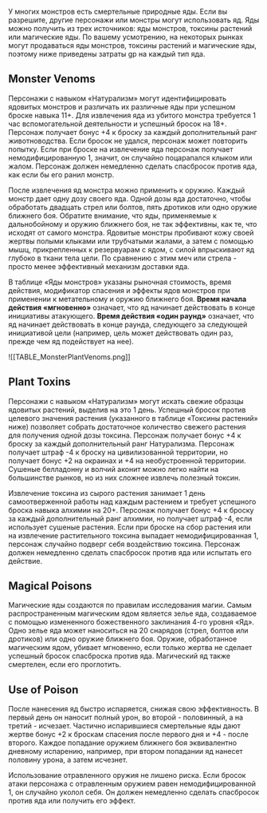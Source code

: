 У многих монстров есть смертельные природные яды. Если вы разрешите, другие персонажи или монстры могут использовать яд. Яды можно получить из трех источников: яды монстров, токсины растений или магические яды. По вашему усмотрению, на некоторых рынках могут продаваться яды монстров, токсины растений и магические яды, поэтому ниже приведены затраты gp на каждый тип яда.

## Monster Venoms
Персонажи с навыком «Натурализм» могут идентифицировать ядовитых монстров и различать их различные яды при успешном броске навыка 11+. Для извлечения яда из убитого монстра требуется 1 час вспомогательной деятельности и успешный бросок на 18+. Персонаж получает бонус +4 к броску за каждый дополнительный ранг животноводства. Если бросок не удался, персонаж может повторить попытку. Если при броске на извлечение яда персонаж получает немодифицированную 1, значит, он случайно поцарапался клыком или жалом. Персонаж должен немедленно сделать спасбросок против яда, как если бы его ранил монстр.

После извлечения яд монстра можно применить к оружию. Каждый монстр дает одну дозу своего яда. Одной дозы яда достаточно, чтобы обработать двадцать стрел или болтов, пять дротиков или одно оружие ближнего боя. Обратите внимание, что яды, применяемые к дальнобойному и оружию ближнего боя, не так эффективны, как те, что исходят от самого монстра. Ядовитые монстры пробивают кожу своей жертвы полыми клыками или трубчатыми жалами, а затем с помощью мышц, прикрепленных к резервуарам с ядом, с силой впрыскивают яд глубоко в ткани тела цели. По сравнению с этим меч или стрела - просто менее эффективный механизм доставки яда.

В таблице «Яды монстров» указаны рыночная стоимость, время действия, модификатор спасения и эффекты ядов монстров при применении к метательному и оружию ближнего боя. 
**Время начала действия «мгновенно»** означает, что яд начинает действовать в конце инициативы атакующего. 
**Время действия «один раунд»** означает, что яд начинает действовать в конце раунда, следующего за следующей инициативой цели (например, цель может действовать один раз, прежде чем яд подействует на нее).


![[TABLE_MonsterPlantVenoms.png]]
## Plant Toxins
Персонажи с навыком «Натурализм» могут искать свежие образцы ядовитых растений, выделив на это 1 день. Успешный бросок против целевого значения растения (указанного в таблице «Токсины растений» ниже) позволяет собрать достаточное количество свежего растения для получения одной дозы токсина. Персонаж получает бонус +4 к броску за каждый дополнительный ранг Натурализма. Персонаж получает штраф -4 к броску на цивилизованной территории, но получает бонус +2 на окраинах и +4 на необустроенной территории. Сушеные белладонну и волчий аконит можно легко найти на большинстве рынков, но из них сложнее извлечь полезный токсин.

Извлечение токсина из сырого растения занимает 1 день самоотверженной работы над каждым растением и требует успешного броска навыка алхимии на 20+. Персонаж получает бонус +4 к броску за каждый дополнительный ранг алхимии, но получает штраф -4, если использует сушеные растения. Если при броске на сбор растения или на извлечение растительного токсина выпадает немодифицированная 1, персонаж случайно подверг себя воздействию токсина. Персонаж должен немедленно сделать спасбросок против яда или испытать его действие.

## Magical Poisons 
Магические яды создаются по правилам исследования магии. Самым распространенным магическим ядом является зелье яда, создаваемое с помощью измененного божественного заклинания 4-го уровня «Яд». Одно зелье яда может наноситься на 20 снарядов (стрел, болтов или дротиков) или одно оружие ближнего боя. Оружие, обработанное магическим ядом, убивает мгновенно, если только жертва не сделает успешный бросок спасброска против яда. Магический яд также смертелен, если его проглотить.
## Use of Poison
После нанесения яд быстро испаряется, снижая свою эффективность. В первый день он наносит полный урон, во второй - половинный, а на третий - исчезает. Частично испарившиеся смертельные яды дают жертве бонус +2 к броскам спасения после первого дня и +4 - после второго. Каждое попадание оружием ближнего боя эквивалентно дневному испарению, например, при втором попадании яд нанесет половину урона, а затем исчезнет.

Использование отравленного оружия не лишено риска. Если бросок атаки персонажа с отравленным оружием равен немодифицированной 1, он случайно уколол себя. Он должен немедленно сделать спасбросок против яда или получить его эффект.

